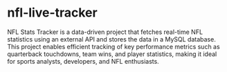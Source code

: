 # nfl-live-tracker
NFL Stats Tracker is a data-driven project that fetches real-time NFL statistics using an external API and stores the data in a MySQL database. This project enables efficient tracking of key performance metrics such as quarterback touchdowns, team wins, and player statistics, making it ideal for sports analysts, developers, and NFL enthusiasts.
